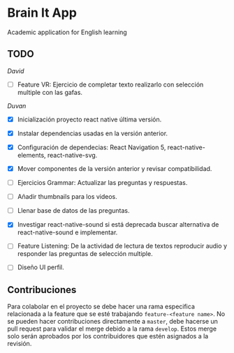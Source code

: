 # Brain It App

Academic application for English learning

## TODO

*David*

- [ ] Feature VR: Ejercicio de completar texto realizarlo con selección multiple con las gafas.

*Duvan*
- [X] Inicialización proyecto react native última versión.
- [X] Instalar dependencias usadas en la versión anterior.
- [X] Configuración de dependecias: React Navigation 5, react-native-elements, react-native-svg.
- [X] Mover componentes de la versión anterior y revisar compatibilidad.
- [ ] Ejercicios Grammar: Actualizar las preguntas y respuestas.
- [ ] Añadir thumbnails para los videos.
- [ ] Llenar base de datos de las preguntas.
- [X] Investigar react-native-sound si está deprecada buscar alternativa de react-native-sound e implementar.
- [ ] Feature Listening: De la actividad de lectura de textos reproducir audio y responder las preguntas de selección multiple.
- [ ] Diseño UI perfil.


## Contribuciones

Para colabolar en el proyecto se debe hacer una rama especifica relacionada a la feature que se esté trabajando `feature-<feature name>`. No se pueden hacer contribuciones directamente a `master`, debe hacerse un pull request para validar el merge debido a la rama `develop`. Estos merge solo serán aprobados por los contribuidores que estén asignados a la revisión.
